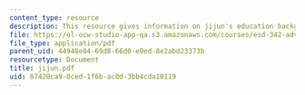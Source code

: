 ```yaml
---
content_type: resource
description: This resource gives information on jijun's education background.
file: https://ol-ocw-studio-app-qa.s3.amazonaws.com/courses/esd-342-advanced-system-architecture-spring-2006/87420ca90ced1f6bac0d3bb4cda10119_jijun.pdf
file_type: application/pdf
parent_uid: 44948e84-69d8-66d0-e9ed-8e2abd23373b
resourcetype: Document
title: jijun.pdf
uid: 87420ca9-0ced-1f6b-ac0d-3bb4cda10119
---
```

